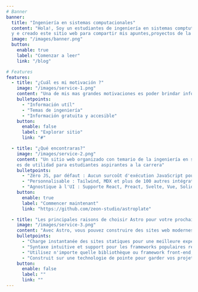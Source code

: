 ```yaml
---
# Banner
banner:
  title: "Ingeniería en sistemas computacionales"
  content: "Hola!, Soy un estudiantes de ingeniería en sistemas comptutacionales
  y e creado este sitio web para compartir mis apuntes,proyectos de la carrera y conocimientos que considero importantes para un futuro ingeníero en sistemas computacionales."
  image: "/images/banner.png"
  button:
    enable: true
    label: "Comenzar a leer"
    link: "/blog"

# Features
features:
  - title: "¿Cuál es mi motivación ?"
    image: "/images/service-1.png"
    content: "Una de mis mas grandes motivaciones es poder brindar informacion de utilidad para personas que estan interesadas en la ingeniería o en busca de la carrera profesional que les gustaria estudiar."
    bulletpoints:
      - "Información utíl"
      - "Temas de ingeniería"
      - "Información gratuita y accesible"
    button:
      enable: false
      label: "Explorar sitio"
      link: "#"

  - title: "¿Qué encontraras?"
    image: "/images/service-2.png"
    content: "Un sitio web organizado con temario de la ingeniería en sistemas, con información concreta que
    es de utilidad para estudiantes aspirantes a la carrera"
    bulletpoints:
      - "Zéro JS, par défaut : Aucun surcoût d'exécution JavaScript pour vous ralentir."
      - "Personnalisable : Tailwind, MDX et plus de 100 autres intégrations au choix."
      - "Agnostique à l'UI : Supporte React, Preact, Svelte, Vue, Solid, Lit et plus encore."
    button:
      enable: true
      label: "Commencer maintenant"
      link: "https://github.com/zeon-studio/astroplate"

  - title: "Les principales raisons de choisir Astro pour votre prochain projet"
    image: "/images/service-3.png"
    content: "Avec Astro, vous pouvez construire des sites web modernes et centrés sur le contenu sans sacrifier la performance ou la facilité d'utilisation."
    bulletpoints:
      - "Charge instantanée des sites statiques pour une meilleure expérience utilisateur et SEO."
      - "Syntaxe intuitive et support pour les frameworks populaires rendent l'apprentissage et l'utilisation d'Astro un jeu d'enfant."
      - "Utilisez n'importe quelle bibliothèque ou framework front-end, ou construisez des composants personnalisés, pour tout type de projet."
      - "Construit sur une technologie de pointe pour garder vos projets à jour avec les dernières normes web."
    button:
      enable: false
      label: ""
      link: ""
---
```


